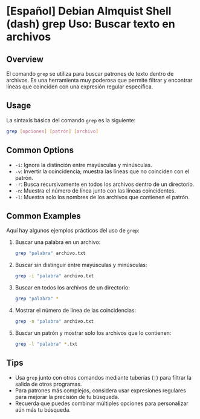 # [Español] Debian Almquist Shell (dash) grep Uso: Buscar texto en archivos

## Overview
El comando `grep` se utiliza para buscar patrones de texto dentro de archivos. Es una herramienta muy poderosa que permite filtrar y encontrar líneas que coinciden con una expresión regular específica.

## Usage
La sintaxis básica del comando `grep` es la siguiente:

```bash
grep [opciones] [patrón] [archivo]
```

## Common Options
- `-i`: Ignora la distinción entre mayúsculas y minúsculas.
- `-v`: Invertir la coincidencia; muestra las líneas que no coinciden con el patrón.
- `-r`: Busca recursivamente en todos los archivos dentro de un directorio.
- `-n`: Muestra el número de línea junto con las líneas coincidentes.
- `-l`: Muestra solo los nombres de los archivos que contienen el patrón.

## Common Examples
Aquí hay algunos ejemplos prácticos del uso de `grep`:

1. Buscar una palabra en un archivo:
   ```bash
   grep "palabra" archivo.txt
   ```

2. Buscar sin distinguir entre mayúsculas y minúsculas:
   ```bash
   grep -i "palabra" archivo.txt
   ```

3. Buscar en todos los archivos de un directorio:
   ```bash
   grep "palabra" *
   ```

4. Mostrar el número de línea de las coincidencias:
   ```bash
   grep -n "palabra" archivo.txt
   ```

5. Buscar un patrón y mostrar solo los archivos que lo contienen:
   ```bash
   grep -l "palabra" *.txt
   ```

## Tips
- Usa `grep` junto con otros comandos mediante tuberías (`|`) para filtrar la salida de otros programas.
- Para patrones más complejos, considera usar expresiones regulares para mejorar la precisión de tu búsqueda.
- Recuerda que puedes combinar múltiples opciones para personalizar aún más tu búsqueda.